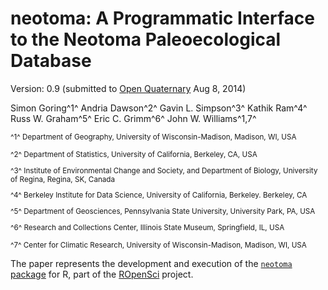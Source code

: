 neotoma: A Programmatic Interface to the Neotoma Paleoecological Database
=============

Version: 0.9 (submitted to [Open Quaternary](http://www.openquaternary.com/) Aug 8, 2014)

Simon Goring^1^
Andria Dawson^2^
Gavin L. Simpson^3^
Kathik Ram^4^
Russ W. Graham^5^
Eric C. Grimm^6^
John W. Williams^1,7^

<small>^1^ Department of Geography, University of Wisconsin-Madison, Madison, WI, USA

^2^ Department of Statistics, University of California, Berkeley, CA, USA

^3^ Institute of Environmental Change and Society, and Department of Biology, University of Regina, Regina, SK, Canada

^4^ Berkeley Institute for Data Science, University of California, Berkeley. Berkeley, CA

^5^ Department of Geosciences, Pennsylvania State University, University Park, PA, USA

^6^ Research and Collections Center, Illinois State Museum, Springfield, IL, USA

^7^ Center for Climatic Research, University of Wisconsin-Madison, Madison, WI, USA</small>

The paper represents the development and execution of the [`neotoma` package](https://github.com/ropensci/neotoma) for R, part of the [ROpenSci](http://ropensci.org) project.